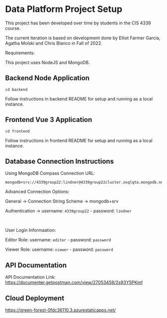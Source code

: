 # Data Platform Project Setup

This project has been developed over time by students in the CIS 4339 course.

The current iteration is based on development done by Elliot Farmer Garcia, Agatha	Molski and Chris	Blanco in Fall of 2022.

Requirements:

This project uses NodeJS and MongoDB.

## Backend Node Application
```
cd backend
```
Follow instructions in backend README for setup and running as a local instance.

## Frontend Vue 3 Application
```
cd frontend
```
Follow instructions in frontend README for setup and running as a local instance.

## Database Connection Instructions
Using MongoDB Compass
Connection URL:
```
mongodb+srv://4339group22:lindner@4339group22cluster.oxqlqta.mongodb.net/DataPlatformProject
```
Advanced Connection Options:

General -> Connection String Scheme -> mongodb+srv

Authentication -> username: ``4339group22`` - password: ``lindner``

<br>

User Login Informaation:

Editor Role: username: ``editor`` - password: ``password``

Viewer Role: username: ``viewer`` - password: ``password``

## API Documentation
API Documentation Link:
https://documenter.getpostman.com/view/27053458/2s93Y5PKmf

## Cloud Deployment
https://green-forest-0fdc36110.3.azurestaticapps.net/
